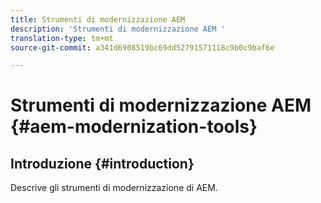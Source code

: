 ```yaml
---
title: Strumenti di modernizzazione AEM
description: 'Strumenti di modernizzazione AEM '
translation-type: tm+mt
source-git-commit: a341d6908519bc69dd52791571118c9b0c9baf6e

---
```



# Strumenti di modernizzazione AEM {#aem-modernization-tools}

## Introduzione {#introduction}

Descrive gli strumenti di modernizzazione di AEM.
